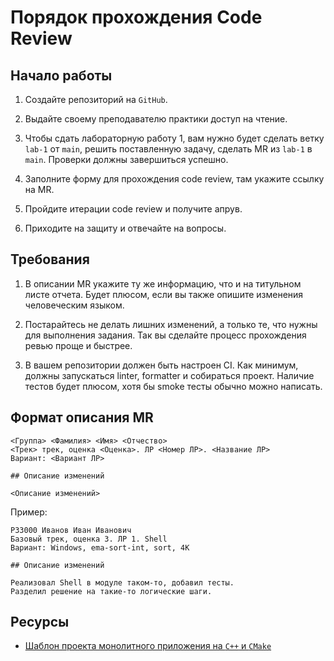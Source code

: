 # Порядок прохождения Code Review

## Начало работы

1. Создайте репозиторий на `GitHub`.

2. Выдайте своему преподавателю практики доступ на чтение.

3. Чтобы сдать лабораторную работу 1, вам нужно будет сделать ветку `lab-1` от `main`, решить поставленную задачу, сделать MR из `lab-1` в `main`. Проверки должны завершиться успешно.

4. Заполните форму для прохождения code review, там укажите ссылку на MR.

5. Пройдите итерации code review и получите апрув.

6. Приходите на защиту и отвечайте на вопросы.

## Требования

1. В описании MR укажите ту же информацию, что и на титульном листе отчета. Будет плюсом, если вы также опишите изменения человеческим языком.

2. Постарайтесь не делать лишних изменений, а только те, что нужны для выполнения задания. Так вы сделайте процесс прохождения ревью проще и быстрее.

3. В вашем репозитории должен быть настроен CI. Как минимум, должны запускаться linter, formatter и собираться проект. Наличие тестов будет плюсом, хотя бы smoke тесты обычно можно написать.

## Формат описания MR

```text
<Группа> <Фамилия> <Имя> <Отчество>
<Трек> трек, оценка <Оценка>. ЛР <Номер ЛР>. <Название ЛР>
Вариант: <Вариант ЛР>

## Описание изменений

<Описание изменений>
```

Пример:

```text
P33000 Иванов Иван Иванович
Базовый трек, оценка 3. ЛР 1. Shell
Вариант: Windows, ema-sort-int, sort, 4K

## Описание изменений

Реализовал Shell в модуле таком-то, добавил тесты.
Разделил решение на такие-то логические шаги.
```

## Ресурсы

- [Шаблон проекта монолитного приложения на `C++` и `CMake`](https://github.com/secs-dev/cpp-monolith-template)
